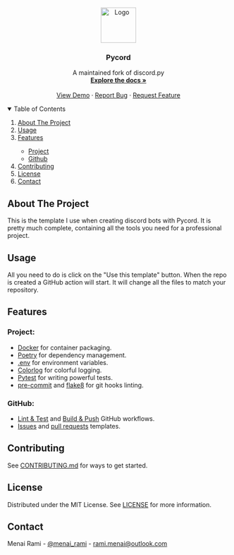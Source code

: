 <br />
<p align="center">
  <a href="https://github.com/rmenai-blueprints/pycord">
    <img src="https://avatars.githubusercontent.com/u/89700626?v=4&s=160" alt="Logo" width="80" height="80">
  </a>

<h3 align="center">Pycord</h3>

  <p align="center">
    A maintained fork of discord.py
    <br />
    <a href="https://github.com/rmenai-blueprints/pycord"><strong>Explore the docs »</strong></a>
    <br />
    <br />
    <a href="https://github.com/rmenai-blueprints/pycord">View Demo</a>
    ·
    <a href="https://github.com/rmenai-blueprints/pycord/issues/new?assignees=&labels=&template=bug_report.md&title=">Report Bug</a>
    ·
    <a href="https://github.com/rmenai-blueprints/pycord/issues/new?assignees=&labels=&template=feature_request.md&title=">Request Feature</a>
  </p>

<!-- TABLE OF CONTENTS -->
<details open="open">
  <summary>Table of Contents</summary>
  <ol>
    <li>
      <a href="#about-the-project">About The Project</a>
    </li>
    <li><a href="#usage">Usage</a></li>
    <li><a href="#features">Features</a></li>
    <ul>
        <li><a href="#project">Project</a></li>
        <li><a href="#github">Github</a></li>
      </ul>
    <li><a href="#contributing">Contributing</a></li>
    <li><a href="#license">License</a></li>
    <li><a href="#contact">Contact</a></li>
  </ol>
</details>



<!-- ABOUT THE PROJECT -->

## About The Project

This is the template I use when creating discord bots with Pycord. It is pretty much complete, containing all the tools you need for a professional project.

<!-- Usage -->

## Usage

All you need to do is click on the "Use this template" button. When the repo is created a GitHub action will start. It
will change all the files to match your repository.

<!-- Features -->

## Features

### Project:

* [Docker](https://www.docker.com/) for container packaging.
* [Poetry](https://python-poetry.org/) for dependency management.
* [.env](https://pypi.org/project/python-dotenv/) for environment variables.
* [Colorlog](https://pypi.org/project/colorlog/) for colorful logging.
* [Pytest](https://docs.pytest.org/en/6.2.x/) for writing powerful tests.
* [pre-commit](https://pre-commit.com/) and [flake8](https://flake8.pycqa.org/en/latest/) for git hooks linting.

### GitHub:

* [Lint & Test](https://github.com/rmenai-blueprints/pycord/blob/main/.github/workflows/lint-test.yaml)
  and [Build & Push](https://github.com/rmenai-blueprints/pycord/blob/main/.github/workflows/build-push.yaml) GitHub
  workflows.
* [Issues](https://github.com/rmenai-blueprints/pycord/tree/main/.github/ISSUE_TEMPLATE)
  and [pull requests](https://github.com/rmenai-blueprints/pycord/blob/main/.github/pull_request_template.md) templates.

## Contributing

See [CONTRIBUTING.md](https://github.com/rmenai-blueprints/pycord/blob/main/CONTRIBUTING.md) for ways to get started.

<!-- LICENSE -->

## License

Distributed under the MIT License. See [LICENSE](https://github.com/rmenai-blueprints/pycord/blob/main/LICENSE) for more
information.

<!-- CONTACT -->

## Contact

Menai Rami - [@menai_rami](https://twitter.com/menai_rami) - rami.menai@outlook.com
